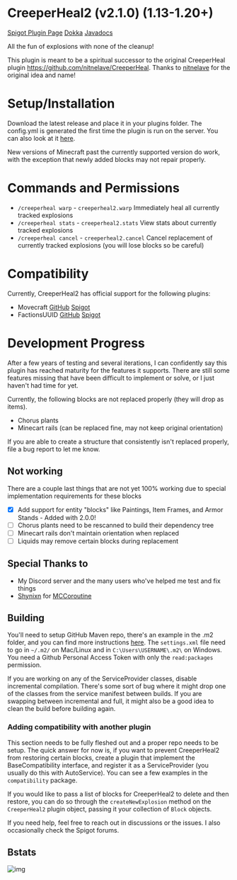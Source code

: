 # CreeperHeal2 (v2.1.0) (1.13-1.20+)

[Spigot Plugin Page](https://www.spigotmc.org/resources/creeperheal2.80585/) [Dokka](https://pmdevita.github.io/CreeperHeal2/dokka) [Javadocs](https://pmdevita.github.io/CreeperHeal2/javadoc)

All the fun of explosions with none of the cleanup!

This plugin is meant to be a spiritual successor to the original CreeperHeal plugin 
https://github.com/nitnelave/CreeperHeal. Thanks to [nitnelave](https://github.com/nitnelave/) 
for the original idea and name!

# Setup/Installation

Download the latest release and place it in your plugins folder. The config.yml is generated the first 
time the plugin is run on the server. You can also look at it 
[here](https://github.com/pmdevita/CreeperHeal2/blob/master/src/main/resources/config.yml).

New versions of Minecraft past the currently supported version do work, with the exception that newly 
added blocks may not repair properly.

# Commands and Permissions

- `/creeperheal warp` - `creeperheal2.warp` Immediately heal all currently tracked explosions
- `/creeperheal stats` - `creeperheal2.stats` View stats about currently tracked explosions
- `/creeperheal cancel` - `creeperheal2.cancel` Cancel replacement of currently tracked explosions (you will lose blocks so be careful)

# Compatibility

Currently, CreeperHeal2 has official support for the following plugins:

- Movecraft [GitHub](https://github.com/APDevTeam/Movecraft) [Spigot](https://www.spigotmc.org/resources/movecraft.31321/)
- FactionsUUID [GitHub](https://github.com/drtshock/Factions) [Spigot](https://www.spigotmc.org/resources/factionsuuid.1035/)

# Development Progress

After a few years of testing and several iterations, I can confidently say this plugin 
has reached maturity for the features it supports. There are still some features missing 
that have been difficult to implement or solve, or I just haven't had time for yet.

Currently, the following blocks are not replaced properly (they will drop as items).
- Chorus plants
- Minecart rails (can be replaced fine, may not keep original orientation)

If you are able to create a structure that consistently isn't replaced properly, file a bug 
report to let me know.

## Not working

There are a couple last things that are not yet 100% working due to special implementation requirements for these blocks

- [x] Add support for entity "blocks" like Paintings, Item Frames, and Armor Stands - Added with 2.0.0!
- [ ] Chorus plants need to be rescanned to build their dependency tree
- [ ] Minecart rails don't maintain orientation when replaced
- [ ] Liquids may remove certain blocks during replacement

## Special Thanks to

- My Discord server and the many users who've helped me test and fix things
- [Shynixn](https://github.com/Shynixn) for [MCCoroutine](https://github.com/Shynixn/MCCoroutine)

## Building

You'll need to setup GitHub Maven repo, there's an example in the .m2 folder, and you 
can find more instructions [here](https://docs.github.com/en/packages/working-with-a-github-packages-registry/working-with-the-apache-maven-registry). 
The `settings.xml` file need to go in `~/.m2/` on Mac/Linux and in `C:\Users\USERNAME\.m2\` on Windows. You need 
a Github Personal Access Token with only the `read:packages` permission.

If you are working on any of the ServiceProvider classes, disable incremental compilation. There's some 
sort of bug where it might drop one of the classes from the service manifest between builds. If you are 
swapping between incremental and full, it might also be a good idea to clean the build before building 
again.

### Adding compatibility with another plugin

This section needs to be fully fleshed out and a proper repo needs to be setup. 
The quick answer for now is, if you want to prevent CreeperHeal2 from restoring certain blocks,
create a plugin that implement the BaseCompatibility interface, and register it as a ServiceProvider
(you usually do this with AutoService). You can see a few examples in the `compatibility` package.

If you would like to pass a list of blocks for CreeperHeal2 to delete and then restore, you can do so 
through the `createNewExplosion` method on the `CreeperHeal2` plugin object, passing it your collection 
of `Block` objects. 

If you need help, feel free to reach out in discussions or the issues. I also occasionally check the 
Spigot forums.

## Bstats

![img](https://bstats.org/signatures/bukkit/CreeperHeal2.svg)
